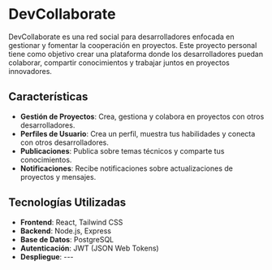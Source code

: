 # DevCollaborate

DevCollaborate es una red social para desarrolladores enfocada en gestionar y fomentar la cooperación en proyectos. Este proyecto personal tiene como objetivo crear una plataforma donde los desarrolladores puedan colaborar, compartir conocimientos y trabajar juntos en proyectos innovadores.

## Características

- **Gestión de Proyectos**: Crea, gestiona y colabora en proyectos con otros desarrolladores.
- **Perfiles de Usuario**: Crea un perfil, muestra tus habilidades y conecta con otros desarrolladores.
- **Publicaciones**: Publica sobre temas técnicos y comparte tus conocimientos.
- **Notificaciones**: Recibe notificaciones sobre actualizaciones de proyectos y mensajes.

## Tecnologías Utilizadas

- **Frontend**: React, Tailwind CSS
- **Backend**: Node.js, Express
- **Base de Datos**: PostgreSQL
- **Autenticación**: JWT (JSON Web Tokens)
- **Despliegue**: ---
